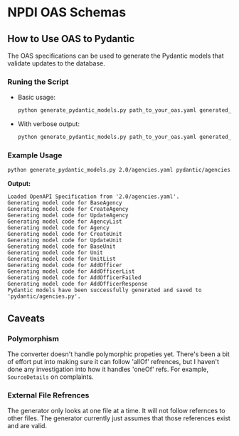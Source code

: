 # NPDI OAS Schemas

## How to Use OAS to Pydantic

The OAS specifications can be used to generate the Pydantic models that validate updates to the database.

### Runing the Script

   - Basic usage:
     ```bash
     python generate_pydantic_models.py path_to_your_oas.yaml generated_models.py
     ```
   - With verbose output:
     ```bash
     python generate_pydantic_models.py path_to_your_oas.yaml generated_models.py --verbose
     ```

### Example Usage

```bash
python generate_pydantic_models.py 2.0/agencies.yaml pydantic/agencies.py --verbose
```

**Output:**

```
Loaded OpenAPI Specification from '2.0/agencies.yaml'.
Generating model code for BaseAgency
Generating model code for CreateAgency
Generating model code for UpdateAgency
Generating model code for AgencyList
Generating model code for Agency
Generating model code for CreateUnit
Generating model code for UpdateUnit
Generating model code for BaseUnit
Generating model code for Unit
Generating model code for UnitList
Generating model code for AddOfficer
Generating model code for AddOfficerList
Generating model code for AddOfficerFailed
Generating model code for AddOfficerResponse
Pydantic models have been successfully generated and saved to 'pydantic/agencies.py'.
```

## Caveats

### Polymorphism
The converter doesn't handle polymorphic propeties yet. There's been a bit of effort put
into making sure it can follow 'allOf' refrences, but I haven't done any investigation
into how it handles 'oneOf' refs. For example, `SourceDetails` on complaints.

### External File Refrences
The generator only looks at one file at a time. It will not follow refernces to other
files. The generator currently just assumes that those references exist and are valid.
